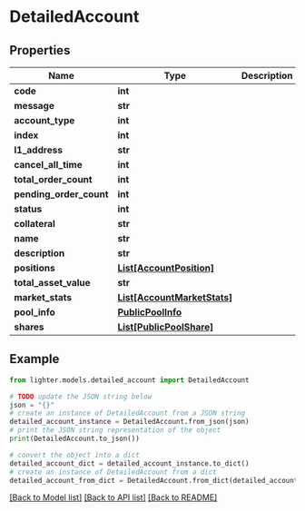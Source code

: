 # DetailedAccount


## Properties

Name | Type | Description | Notes
------------ | ------------- | ------------- | -------------
**code** | **int** |  | 
**message** | **str** |  | [optional] 
**account_type** | **int** |  | 
**index** | **int** |  | 
**l1_address** | **str** |  | 
**cancel_all_time** | **int** |  | 
**total_order_count** | **int** |  | 
**pending_order_count** | **int** |  | 
**status** | **int** |  | 
**collateral** | **str** |  | 
**name** | **str** |  | 
**description** | **str** |  | 
**positions** | [**List[AccountPosition]**](AccountPosition.md) |  | 
**total_asset_value** | **str** |  | 
**market_stats** | [**List[AccountMarketStats]**](AccountMarketStats.md) |  | 
**pool_info** | [**PublicPoolInfo**](PublicPoolInfo.md) |  | 
**shares** | [**List[PublicPoolShare]**](PublicPoolShare.md) |  | 

## Example

```python
from lighter.models.detailed_account import DetailedAccount

# TODO update the JSON string below
json = "{}"
# create an instance of DetailedAccount from a JSON string
detailed_account_instance = DetailedAccount.from_json(json)
# print the JSON string representation of the object
print(DetailedAccount.to_json())

# convert the object into a dict
detailed_account_dict = detailed_account_instance.to_dict()
# create an instance of DetailedAccount from a dict
detailed_account_from_dict = DetailedAccount.from_dict(detailed_account_dict)
```
[[Back to Model list]](../README.md#documentation-for-models) [[Back to API list]](../README.md#documentation-for-api-endpoints) [[Back to README]](../README.md)


